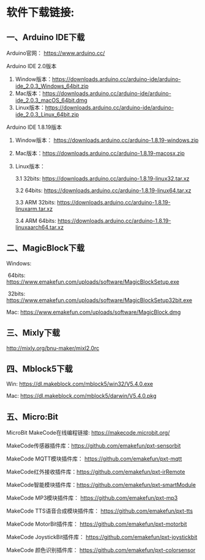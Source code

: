 # 软件下载链接:

## 一、Arduino IDE下载

Arduino官网： https://www.arduino.cc/ 

Arduino IDE 2.0版本

1. Window版本：https://downloads.arduino.cc/arduino-ide/arduino-ide_2.0.3_Windows_64bit.zip
2. Mac版本：https://downloads.arduino.cc/arduino-ide/arduino-ide_2.0.3_macOS_64bit.dmg
3. Linux版本：https://downloads.arduino.cc/arduino-ide/arduino-ide_2.0.3_Linux_64bit.zip

Arduino IDE 1.8.19版本

 1. Window版本： https://downloads.arduino.cc/arduino-1.8.19-windows.zip

 2. Mac版本：https://downloads.arduino.cc/arduino-1.8.19-macosx.zip

 3. Linux版本：

    3.1 32bits: https://downloads.arduino.cc/arduino-1.8.19-linux32.tar.xz

    3.2 64bits: https://downloads.arduino.cc/arduino-1.8.19-linux64.tar.xz

    3.3 ARM 32bits: https://downloads.arduino.cc/arduino-1.8.19-linuxarm.tar.xz

    3.4 ARM 64bits: https://downloads.arduino.cc/arduino-1.8.19-linuxaarch64.tar.xz

## 二、MagicBlock下载

 Windows: 

​	64bits:  https://www.emakefun.com/uploads/software/MagicBlockSetup.exe

​	32bits:  https://www.emakefun.com/uploads/software/MagicBlockSetup32bit.exe

Mac: https://www.emakefun.com/uploads/software/MagicBlock.dmg

## 三、Mixly下载

 http://mixly.org/bnu-maker/mixl2.0rc 

## 四、Mblock5下载

Win: https://dl.makeblock.com/mblock5/win32/V5.4.0.exe

Mac: https://dl.makeblock.com/mblock5/darwin/V5.4.0.pkg

## 五、Micro:Bit

 MicroBit MakeCode在线编程链接:  https://makecode.microbit.org/ 

MakeCode传感器插件库：https://github.com/emakefun/pxt-sensorbit

MakeCode MQTT模块插件库： https://github.com/emakefun/pxt-mqtt

MakeCode红外接收插件库：https://github.com/emakefun/pxt-irRemote

MakeCode智能模块插件库：https://github.com/emakefun/pxt-smartModule

MakeCode MP3模块插件库： https://github.com/emakefun/pxt-mp3 

MakeCode TTS语音合成模块插件库： https://github.com/emakefun/pxt-tts 

MakeCode MotorBit插件库： https://github.com/emakefun/pxt-motorbit

MakeCode JoystickBit插件库： https://github.com/emakefun/pxt-joystickbit 

MakeCode 颜色识别插件库： https://github.com/emakefun/pxt-colorsensor